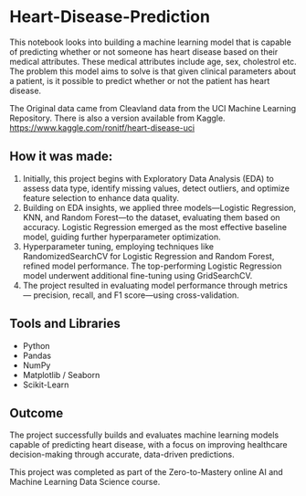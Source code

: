 # Heart-Disease-Prediction
This notebook looks into building a machine learning model that is capable of predicting whether or not someone has heart disease based on their medical attributes. These medical attributes include age, sex, cholestrol etc. The problem this model aims to solve is that given clinical parameters about a patient, is it possible to predict whether or not the patient has heart disease. 

The Original data came from Cleavland data from the UCI Machine Learning Repository. There is also a version available from Kaggle. https://www.kaggle.com/ronitf/heart-disease-uci

## How it was made:
1. Initially, this project begins with Exploratory Data Analysis (EDA) to assess data type, identify missing values, detect outliers, and optimize feature selection to enhance data quality.
2. Building on EDA insights, we applied three models—Logistic Regression, KNN, and Random Forest—to the dataset, evaluating them based on accuracy. Logistic Regression emerged as the most effective baseline model, guiding further hyperparameter optimization.
3. Hyperparameter tuning, employing techniques like RandomizedSearchCV for Logistic Regression and Random Forest, refined model performance. The top-performing Logistic Regression model underwent additional fine-tuning using GridSearchCV.
4. The project resulted in evaluating model performance through metrics — precision, recall, and F1 score—using cross-validation.

## Tools and Libraries
- Python
- Pandas
- NumPy
- Matplotlib / Seaborn
- Scikit-Learn

## Outcome
The project successfully builds and evaluates machine learning models capable of predicting heart disease, with a focus on improving healthcare decision-making through accurate, data-driven predictions.

This project was completed as part of the Zero-to-Mastery online AI and Machine Learning Data Science course.
